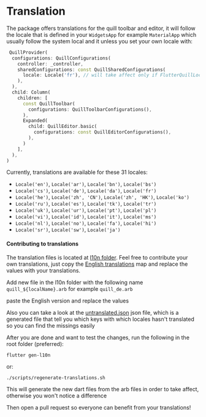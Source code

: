 # Translation

The package offers translations for the quill toolbar and editor, it will follow the locale that is defined in your `WidgetsApp` for example `MaterialApp` which usually follow the system local and it  unless you set your own locale with:

```dart
 QuillProvider(
  configurations: QuillConfigurations(
    controller: _controller,
    sharedConfigurations: const QuillSharedConfigurations(
      locale: Locale('fr'), // will take affect only if FlutterQuillLocalizations.delegate is not defined in the Widget app
    ),
  ),
  child: Column(
    children: [
      const QuillToolbar(
        configurations: QuillToolbarConfigurations(),
      ),
      Expanded(
        child: QuillEditor.basic(
          configurations: const QuillEditorConfigurations(),
        ),
      )
    ],
  ),
)
```

Currently, translations are available for these 31 locales:

* `Locale('en')`, `Locale('ar')`, `Locale('bn')`, `Locale('bs')`
* `Locale('cs')`, `Locale('de')`, `Locale('da')`, `Locale('fr')`
* `Locale('he')`, `Locale('zh', 'CN')`, `Locale('zh', 'HK')`, `Locale('ko')`
* `Locale('ru')`, `Locale('es')`, `Locale('tk')`, `Locale('tr')`
* `Locale('uk')`, `Locale('ur')`, `Locale('pt')`, `Locale('pl')`
* `Locale('vi')`, `Locale('id')`, `Locale('it')`, `Locale('ms')`
* `Locale('nl')`, `Locale('no')`, `Locale('fa')`, `Locale('hi')`
* `Locale('sr')`, `Locale('sw')`, `Locale('ja')`

#### Contributing to translations

The translation files is located at [l10n folder](../lib/src/l10n/). Feel free to contribute your own translations, just copy the [English translations](../lib/src/l10n/quill_en.arb) map and replace the values with your translations.

Add new file in the l10n folder with the following name
`quill_${localName}.arb` for example `quill_de.arb`

paste the English version and replace the values

Also you can take a look at the [untranslated.json](../lib/src/l10n/untranslated.json) json file, which is a generated file that tell you which keys with which locales hasn't translated so you can find the missings easily

After you are done and want to test the changes, run the following in the root folder (preferred):

```
flutter gen-l10n
```

or:

```
./scripts/regenerate-translations.sh
```


This will generate the new dart files from the arb files in order to take affect, otherwise you won't notice a difference

 Then open a pull request so everyone can benefit from your translations!